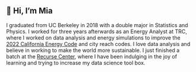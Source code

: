 ##  👋 Hi, I’m Mia

I graduated from UC Berkeley in 2018 with a double major in Statistics and Physics. I worked for three years afterwards as an Energy Analyst at TRC, where I worked on data analysis and energy simulations to improve the [2022 California Energy Code](https://www.energy.ca.gov/programs-and-topics/programs/building-energy-efficiency-standards/2022-building-energy-efficiency) and city reach codes. 
I love data analysis and believe in working to make the world more sustainable. I just finished a batch at the [Recurse Center](https://www.recurse.com/), where I have been indulging in the joy of learning and trying to increase my data science tool box.  
